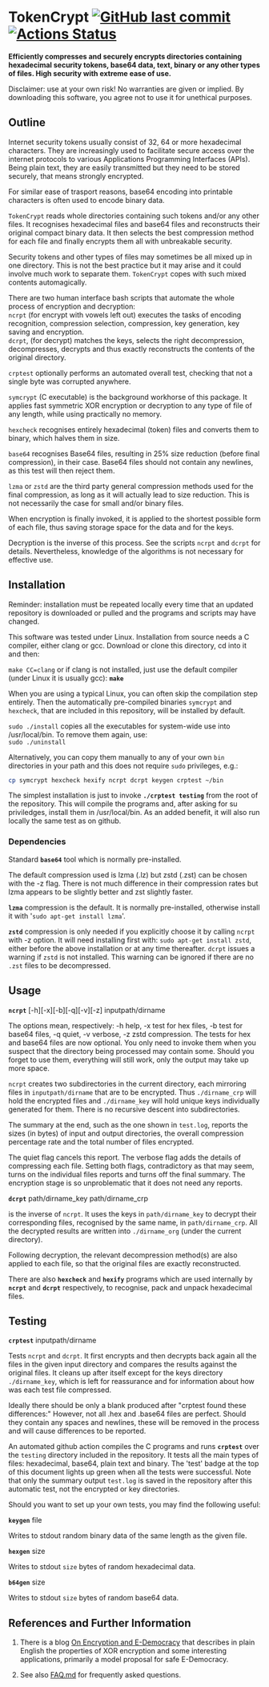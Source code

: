 # TokenCrypt [<img alt="GitHub last commit" src="https://img.shields.io/github/last-commit/liborty/tokencrypt/HEAD?logo=github">](https://github.com/liborty/tokencrypt) [![Actions Status](https://github.com/liborty/TokenCrypt/workflows/test/badge.svg)](https://github.com/liborty/TokenCrypt/actions) 

**Efficiently compresses and securely encrypts directories containing  hexadecimal security tokens, base64 data, text, binary or any other types of files. High security with extreme ease of use.**

Disclaimer: use at your own risk! No warranties are given or implied. By downloading this software, you agree not to use it for unethical purposes.

## Outline

Internet security tokens usually consist of 32, 64 or more hexadecimal characters. 
They are increasingly used to facilitate secure access over the internet protocols
to various Applications Programming Interfaces (APIs). Being plain text,
they are easily transmitted but they need to be stored securely,
that means strongly encrypted.

For similar ease of trasport reasons, base64 encoding into printable characters is often used to encode binary data.

`TokenCrypt` reads whole directories containing such tokens and/or any other files. It recognises hexadecimal files and base64 files and reconstructs their original compact binary data. It then selects the best compression method for each file and finally encrypts them all with unbreakable security.

Security tokens and other types of files may sometimes be
all mixed up in one directory. This is not the best practice but
it may arise and it could involve much work to separate them.
`TokenCrypt` copes with such mixed contents automagically.

There are two human interface bash scripts that automate the whole process of encryption 
and decryption:  
`ncrpt` (for encrypt with vowels left out) executes the tasks of encoding recognition, compression selection, compression, key generation, key saving and encryption.  
`dcrpt`, (for decrypt) matches the keys, selects the right decompression, decompresses, decrypts and thus exactly reconstructs the contents of the original directory. 

`crptest` optionally performs an automated overall test, checking that not a single byte was corrupted anywhere.

`symcrypt` (C executable) is the background workhorse of this package. It applies fast symmetric XOR encryption or decryption to any type of file of any length, while using practically no memory.

`hexcheck` recognises entirely hexadecimal (token) files and converts them to binary, which halves them in size.

`base64` recognises Base64 files, resulting in 25% size reduction (before final compression),  in their case. Base64 files should not contain any newlines, as this test will then reject  them.

`lzma` or `zstd` are the third party general compression methods used for the final compression, as long as it will actually lead to size reduction. This is not necessarily the case for small and/or binary files. 

When encryption is finally invoked, it is applied to the shortest possible form of each file, thus saving storage space for the data and for the keys. 

Decryption is the inverse of this process. See the scripts `ncrpt` and `dcrpt` for details. Nevertheless, knowledge of the algorithms is not necessary for effective use.

## Installation

Reminder: installation must be repeated locally every time that an updated repository is downloaded or pulled and the programs and scripts may have changed.

This software was tested under Linux. Installation from source needs a C compiler, either clang or gcc. Download or clone this directory, cd into it and then:

`make CC=clang` or if clang is not installed, just use the default compiler 
(under Linux it is usually gcc): **`make`**

When you are using a typical Linux, you can often skip the compilation step entirely. Then the automatically pre-compiled binaries `symcrypt` and `hexcheck`, that are included in this repository, will be installed by default.

`sudo ./install` copies all the executables for system-wide use into /usr/local/bin. To remove them again, use:  
`sudo ./uninstall`

Alternatively, you can copy them manually to any of your own `bin` 
directories in your path and this does not require `sudo` privileges, e.g.:
```bash
cp symcrypt hexcheck hexify ncrpt dcrpt keygen crptest ~/bin
```
The simplest installation is just to invoke **`./crptest testing`** from the root of the repository.
This will compile the programs and, after asking for su priviledges, install them in /usr/local/bin.
As an added benefit, it will also run locally the same test as on github.

### Dependencies

Standard  **`base64`** tool which is normally pre-installed. 

The default compression used is lzma (.lz) but zstd (.zst) can be chosen with the -z flag.
There is not much difference in their compression rates but lzma
appears to be slightly better and zst slightly faster.

**`lzma`** compression is the default. It is normally pre-installed, otherwise install it with '`sudo apt-get install lzma`'.
  
**`zstd`** compression is only needed if you explicitly choose it by calling `ncrpt` with -z option. It will need installing first with: `sudo apt-get install zstd`, either before the above installation or at any time thereafter. `dcrpt` issues a warning if `zstd` is not installed. This warning can be ignored if there are no `.zst` files to be decompressed.

## Usage

**`ncrpt`** [-h][-x][-b][-q][-v][-z] inputpath/dirname

The options mean, respectively: -h help, -x test for hex files, -b test for base64 files, -q quiet, -v verbose, -z zstd compression. The tests for hex and base64 files are now optional.  You only need to invoke them when you suspect that the directory being processed may contain some. Should you forget to use them, everything will still work, only the output may take up more space.

`ncrpt` creates two subdirectories in the current directory, each mirroring files in `inputpath/dirname`  that are to be encrypted. Thus `./dirname_crp` will hold the encrypted files and  `./dirname_key` will hold unique keys individually generated for them. There is no recursive descent into subdirectories.

The summary at the end, such as the one shown in `test.log`, reports the sizes (in bytes) of input and output directories, the overall compression percentage rate and the total number of files encrypted.

The quiet flag cancels this report.
The verbose flag adds the details of compressing each file. Setting both
flags, contradictory as that may seem, turns on the individual files reports and
turns off the final summary. The encryption stage is so unproblematic that it does not need any reports.

**`dcrpt`** path/dirname_key path/dirname_crp

is the inverse of `ncrpt`. It uses the keys in  `path/dirname_key` to decrypt
their corresponding files, recognised by the same name, in `path/dirname_crp`.
All the decrypted results are written into `./dirname_org` (under the current directory).

Following decryption, the relevant decompression method(s) are also applied to each file, so that the original files are exactly reconstructed.

There are also **`hexcheck`** and **`hexify`** programs which are used internally by  **`ncrpt`** and **`dcrpt`** respectively, to recognise, pack and unpack hexadecimal files.

## Testing

**`crptest`** inputpath/dirname 

Tests `ncrpt` and `dcrpt`. It first encrypts and then decrypts back again
all the files in the given input directory and compares the results against the original files.
It cleans up after itself except for the keys directory `./dirname_key`,
which is left for reassurance and for information about how was each test file compressed.

Ideally there should be only a blank produced after "crptest found these differences:" However, not all .hex and .base64 files are perfect. Should they contain any spaces and newlines, these will be removed in the process and will cause differences to be reported.

An automated github action compiles the C programs and runs **`crptest`** over the `testing` directory included in the repository.
It tests all the main types of files: hexadecimal, base64, plain text and binary. 
The 'test' badge at the top of this document lights up green 
when all the tests were successful. Note that only the summary output `test.log` is saved in the repository after this automatic test, not the encrypted or key directories.

Should you want to set up your own tests, you  may find the following useful:

**`keygen`** file

Writes to stdout random binary data of the same length as the given file.

**`hexgen`** size

Writes to stdout `size` bytes of random hexadecimal data.

**`b64gen`** size

Writes to stdout `size` bytes of random base64 data.

## References and Further Information

1. There is a blog [On Encryption and E-Democracy](https://oldmill.cz/2020-06-10-crypt.html) that describes in plain English the properties of XOR encryption and some interesting applications, primarily a model proposal for safe E-Democracy.
  
1. See also [FAQ.md](https://github.com/liborty/TokenCrypt/blob/master/FAQ.md) for frequently asked questions.
